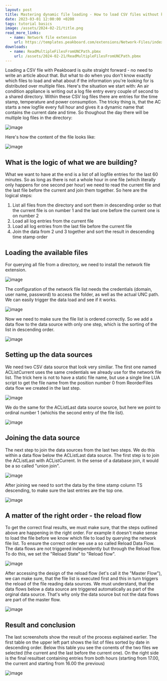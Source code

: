 ```yaml
---
layout: post
title: Mastering dynamic file loading - How to load CSV files without knowing their names
date: 2023-03-01 12:00:00 +0200
tags: tutorial basics
image: /assets/2024-02-21/title.png
read_more_links:
  - name: Network file extension
    url: https://templates.peakboard.com/extensions/Network-Files/index
downloads:
  - name: ReadMultipleFilesFromUNCPath.pbmx
    url: /assets/2024-02-21/ReadMultipleFilesFromUNCPath.pbmx
---
```


Loading a CSV file with Peakboard is quite straight forward - no need to write an article about that. But what to do when you don't know exactly which files to load and what about if the information you're looking for is distributed over multiple files.
Here's the situation we start with: An air condition appliance is writing out a log file entry every couple of second to a shared directory. Within these CSV log files there are entries for the time stamp, temperature and power consumption. The tricky thing is, that the AC starts a new logfile every full hour and gives it a dynamic name that contains the current date and time. So thoughout the day there will be multiple log files in the directory:

![image](/assets/2024-02-21/010.png)

Here's how the content of the file looks like:

![image](/assets/2024-02-21/020.png)

## What is the logic of what we are building?

What we want to have at the end is a list of all logfile entries for the last 60 minutes. So as long as there is not a whole hour in one file (which literally only happens for one second per hour) we need to read the current file and the last file before the current and join them together. So here are the logical steps:

1. List all files from the directory and sort them in descending order so that the current file is on number 1 and the last one before the current one is on number 2
2. Load all log entries from the current file
3. Load all log entries from the last file before the current file
4. Join the data from 2 und 3 together and sort the result in descending time stamp order

## Loading the available files

For querying all file from a directory, we need to install the network file extension.

![image](/assets/2024-02-21/030.png)

The configuration of the network file list needs the credentials (domain, user name, password) to access the folder, as well as the actual UNC path. We can easily trigger the data load and see if it works.

![image](/assets/2024-02-21/040.png)

Now we need to make sure the file list is ordered correctly. So we add a data flow to the data source with only one step, which is the sorting of the list in descending order.

![image](/assets/2024-02-21/050.png)

## Setting up the data sources

We need two CSV data source that look very similiar. The first one named ACListCurrent uses the same credentials we already use for the network file list. The trick here is not to have a static file name, but use a single line LUA script to get the file name from the position number 0 from ReorderFiles data flow we created in the last step.

![image](/assets/2024-02-21/060.png)

We do the same for the ACListLast data source source, but here we point to ordinal number 1 (whichis the second entry of the file list).

![image](/assets/2024-02-21/070.png)

## Joining the data source

The next step to join the data sources from the last two steps.
We do this within a data flow below the ACListLast data source. The first step is to join the ACListLast with ACListCurrent. In the sense of a database join, it would be a so called "union join".

![image](/assets/2024-02-21/080.png)

After joining we need to sort the data by the time stamp column TS descending, to make sure the last entries are the top one.

![image](/assets/2024-02-21/090.png)

## A matter of the right order - the reload flow

To get the correct final results, we must make sure, that the steps outlined above are happening in the right order. For example it doesn't make sense to load the file before we know which file to load by querying the network file list. To ensure the correct order we use a so called Reload Data Flow. The data flows are not triggered independently but through the Reload flow. To do this, we set the "Reload State" to "Reload flow".

![image](/assets/2024-02-21/095.png)

After accessing the design of the reload flow (let's call it the "Master Flow"), we can make sure, that the file list is executed first and this in turn triggers the reload of the file reading data sources. We must understand, that the data flows below a data source are triggered automatically as part of the orginal data source. That's why only the data source but not the data flows are part of the master flow.

![image](/assets/2024-02-21/100.png)

## Result and conclusion

The last screenshots show the result of the process explained earlier. The first table on the upper left part shows the list of files sorted by date in descending order. Below this table you see the conents of the two files we selected (the current and the last before the current one). On the right side is the final resultset containing entries from both hours (starting from 17.00, the current and starting from 16.00 the previous)

![image](/assets/2024-02-21/110.png)